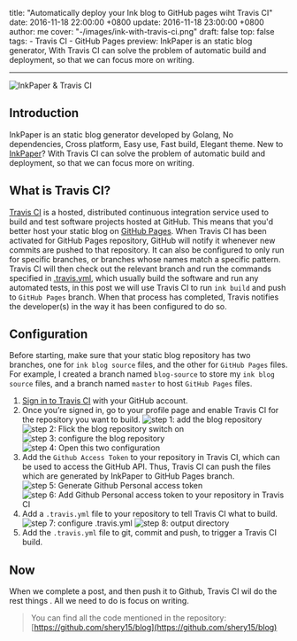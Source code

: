 title: "Automatically deploy your Ink blog to GitHub pages wiht Travis CI"
date: 2016-11-18 22:00:00 +0800
update: 2016-11-18 23:00:00 +0800
author: me
cover: "-/images/ink-with-travis-ci.png"
draft: false
top: false
tags:
    - Travis CI
    - GitHub Pages
preview: InkPaper is an static blog generator, With Travis CI can solve the problem of automatic build and deployment, so that we can focus more on writing.

---
![InkPaper & Travis CI](-/images/ink-with-travis-ci.png)
## Introduction
InkPaper is an static blog generator developed by Golang, No dependencies, Cross platform, Easy use, Fast build, Elegant theme. New to [InkPaper](http://www.chole.io/)? With Travis CI can solve the problem of automatic build and deployment, so that we can focus more on writing.

## What is Travis CI?
[Travis CI](https://travis-ci.org/) is a hosted, distributed continuous integration service used to build and test software projects hosted at GitHub. This means that you'd better host your static blog on [GitHub Pages](https://help.github.com/articles/what-is-github-pages/). When Travis CI has been activated for GitHub Pages repository, GitHub will notify it whenever new commits are pushed to that repository. It can also be configured to only run for specific branches, or branches whose names match a specific pattern. Travis CI will then check out the relevant branch and run the commands specified in [.travis.yml](https://github.com/shery15/blog/blob/blog-source/.travis.yml), which usually build the software and run any automated tests, in this post we will use Travis CI to run `ink build` and push to `GitHub Pages` branch. When that process has completed, Travis notifies the developer(s) in the way it has been configured to do so.

## Configuration
Before starting, make sure that your static blog repository has two branches, one for `ink blog source` files, and the other for `GitHub Pages` files. For example, I created a branch named `blog-source` to store my `ink blog source` files, and a branch named `master` to host `GitHub Pages` files.

1. [Sign in to Travis CI](https://travis-ci.org/auth) with your GitHub account.
2. Once you’re signed in, go to your profile page and enable Travis CI for the repository you want to build.
![step 1: add the blog repository](-/images/step1.png)
![step 2: Flick the blog repository switch on](-/images/step2.png)
![step 3: configure the blog repository](-/images/step3.png)
![step 4: Open this two configuration](-/images/step4.png)
3. Add the `Github Access Token` to your repository in Travis CI, which can be used to access the GitHub API. Thus, Travis CI can push the files which are generated by InkPaper to GitHub Pages branch.
![step 5: Generate Github Personal access token](-/images/step5.png)
![step 6: Add Github Personal access token to your repository in Travis CI](-/images/step6.png)
4. Add a `.travis.yml` file to your repository to tell Travis CI what to build.
![step 7: configure .travis.yml](-/images/step7.png)
![step 8: output directory](-/images/step8.png)
5. Add the `.travis.yml` file to git, commit and push, to trigger a Travis CI build.

## Now
When we complete a post, and then push it to Github, Travis CI wil do the rest things
. All we need to do is focus on writing.

> You can find all the code mentioned in the repository: [https://github.com/shery15/blog](https://github.com/shery15/blog)
